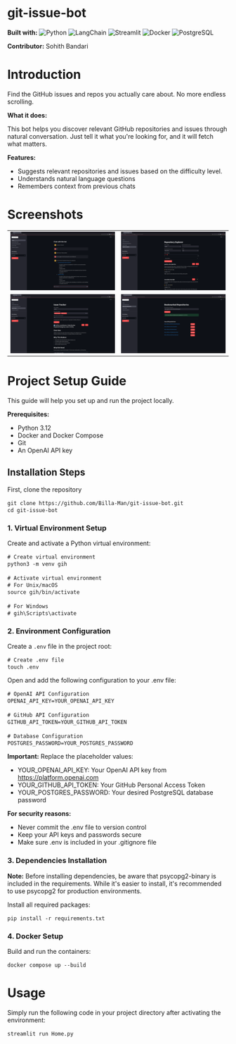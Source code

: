 # git-issue-bot
**Built with:** ![Python](https://img.shields.io/badge/Python-3776AB?style=flat&logo=python&logoColor=white) ![LangChain](https://img.shields.io/badge/LangChain-121212?style=flat&logo=chainlink&logoColor=white) ![Streamlit](https://img.shields.io/badge/Streamlit-FF4B4B?style=flat&logo=Streamlit&logoColor=white) ![Docker](https://img.shields.io/badge/Docker-2496ED?style=flat&logo=docker&logoColor=white) ![PostgreSQL](https://img.shields.io/badge/PostgreSQL-316192?style=flat&logo=postgresql&logoColor=white)

**Contributor:** Sohith Bandari

# Introduction

Find the GitHub issues and repos you actually care about. No more endless scrolling.

**What it does:**

This bot helps you discover relevant GitHub repositories and issues through natural conversation. Just tell it what you're looking for, and it will fetch what matters.

**Features:**
- Suggests relevant repositories and issues based on the difficulty level.
- Understands natural language questions
- Remembers context from previous chats

# Screenshots

<table>
  <tr>
    <td><img src="screenshots/home_page.png"></td>
    <td><img src="screenshots/repo_explorer.png"></td>
  </tr>
  <tr>
    <td><img src="screenshots/issue_tracker.png"></td>
    <td><img src="screenshots/bookmarked_repos.png"></td>
  </tr>
</table>

# Project Setup Guide
This guide will help you set up and run the project locally.

**Prerequisites:**

- Python 3.12
- Docker and Docker Compose
- Git
- An OpenAI API key

## Installation Steps
First, clone the repository
```
git clone https://github.com/Billa-Man/git-issue-bot.git
cd git-issue-bot
```

### 1. Virtual Environment Setup
Create and activate a Python virtual environment:
```
# Create virtual environment
python3 -m venv gih

# Activate virtual environment
# For Unix/macOS
source gih/bin/activate

# For Windows
# gih\Scripts\activate
```

### 2. Environment Configuration
Create a `.env` file in the project root:
```
# Create .env file
touch .env
```
Open and add the following configuration to your .env file:
```
# OpenAI API Configuration
OPENAI_API_KEY=YOUR_OPENAI_API_KEY

# GitHub API Configuration
GITHUB_API_TOKEN=YOUR_GITHUB_API_TOKEN

# Database Configuration
POSTGRES_PASSWORD=YOUR_POSTGRES_PASSWORD
```
**Important:** Replace the placeholder values:

- YOUR_OPENAI_API_KEY: Your OpenAI API key from https://platform.openai.com
- YOUR_GITHUB_API_TOKEN: Your GitHub Personal Access Token
- YOUR_POSTGRES_PASSWORD: Your desired PostgreSQL database password

**For security reasons:**
- Never commit the .env file to version control
- Keep your API keys and passwords secure
- Make sure .env is included in your .gitignore file

### 3. Dependencies Installation
**Note:** Before installing dependencies, be aware that psycopg2-binary is included in the requirements. While it's easier to install, it's recommended to use psycopg2 for production environments. 

Install all required packages:
```
pip install -r requirements.txt
```

### 4. Docker Setup
Build and run the containers:
```
docker compose up --build
```

# Usage
Simply run the following code in your project directory after activating the environment:
```
streamlit run Home.py
```

